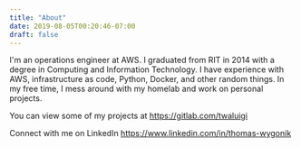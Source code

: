 ```yaml
---
title: "About"
date: 2019-08-05T00:20:46-07:00
draft: false
---
```


I'm an operations engineer at AWS. I graduated from RIT in 2014 with a degree in Computing and Information Technology. I have experience with AWS, infrastructure as code, Python, Docker, and other random things. In my free time, I mess around with my homelab and work on personal projects.

You can view some of my projects at <https://gitlab.com/twaluigi>

Connect with me on LinkedIn <https://www.linkedin.com/in/thomas-wygonik>
